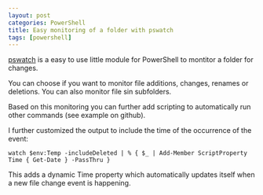 ```yaml
---
layout: post
categories: PowerShell
title: Easy monitoring of a folder with pswatch
tags: [powershell]
---
```


[pswatch](https://github.com/jfromaniello/pswatch/) is a easy to use little module for PowerShell to montitor a folder for changes.

You can choose if you want to monitor file additions, changes, renames or deletions. You can also monitor file sin subfolders.

Based on this monitoring you can further add scripting to automatically run other commands (see example on github).

I further customized the output to include the time of the occurrence of the event:

`watch $env:Temp -includeDeleted | % { $_ | Add-Member ScriptProperty Time { Get-Date } -PassThru }`

This adds a dynamic Time property which automatically updates itself when a new file change event is happening.

